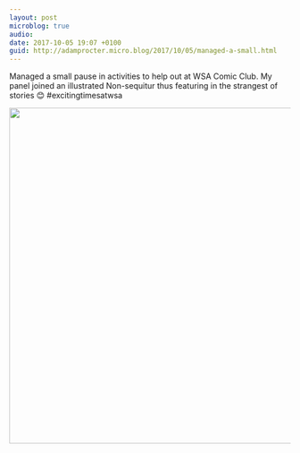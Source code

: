 ```yaml
---
layout: post
microblog: true
audio: 
date: 2017-10-05 19:07 +0100
guid: http://adamprocter.micro.blog/2017/10/05/managed-a-small.html
---
```

Managed a small pause in activities to help out at WSA Comic Club. My panel joined an illustrated  Non-sequitur thus featuring in the strangest of stories 😊 #excitingtimesatwsa

<img src="http://discursive.adamprocter.co.uk/uploads/2017/d8d377bc9a.jpg" width="600" height="600" />
